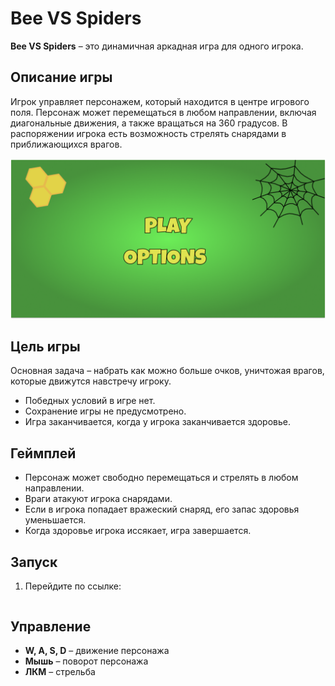 # Bee VS Spiders

**Bee VS Spiders** – это динамичная аркадная игра для одного игрока.

## Описание игры

Игрок управляет персонажем, который находится в центре игрового поля. Персонаж может перемещаться в любом направлении, включая диагональные движения, а также вращаться на 360 градусов. В распоряжении игрока есть возможность стрелять снарядами в приближающихся врагов.

![Меню](images/menu.png)

## Цель игры

Основная задача – набрать как можно больше очков, уничтожая врагов, которые движутся навстречу игроку.

- Победных условий в игре нет.
- Сохранение игры не предусмотрено.
- Игра заканчивается, когда у игрока заканчивается здоровье.

## Геймплей

- Персонаж может свободно перемещаться и стрелять в любом направлении.
- Враги атакуют игрока снарядами.
- Если в игрока попадает вражеский снаряд, его запас здоровья уменьшается.
- Когда здоровье игрока иссякает, игра завершается.

## Запуск

1. Перейдите по ссылке:
   ```sh

   ```


## Управление

- **W, A, S, D** – движение персонажа
- **Мышь** – поворот персонажа
- **ЛКМ** – стрельба
